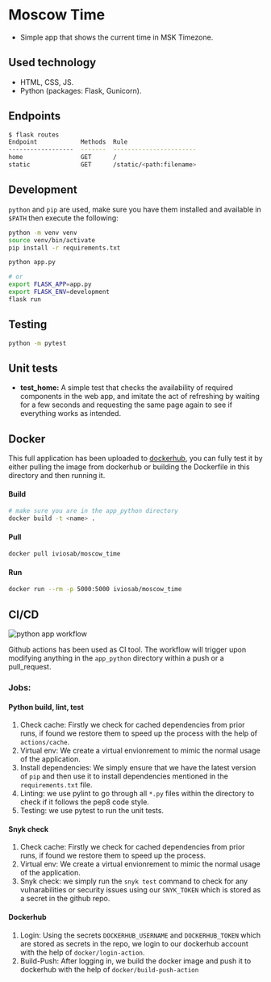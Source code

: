 # Moscow Time
- Simple app that shows the current time in MSK Timezone.

## Used technology
- HTML, CSS, JS.
- Python (packages: Flask, Gunicorn).

## Endpoints
```bash
$ flask routes
Endpoint            Methods  Rule
------------------  -------  -----------------------
home                GET      /
static              GET      /static/<path:filename>
```

## Development

`python` and `pip` are used, make sure you have them installed and available in `$PATH` then execute the following:

```bash
python -m venv venv
source venv/bin/activate
pip install -r requirements.txt

python app.py

# or
export FLASK_APP=app.py
export FLASK_ENV=development
flask run
```

## Testing

```bash
python -m pytest
```

## Unit tests
- **test_home:** A simple test that checks the availability of required components in the web app, and imitate the act of refreshing by waiting for a few seconds and requesting the same page again to see if everything works as intended.

## Docker
This full application has been uploaded to [dockerhub](https://hub.docker.com/r/iviosab/moscow_time), you can fully test it by either pulling the image from dockerhub or building the Dockerfile in this directory and then running it. 
#### Build 
```bash
# make sure you are in the app_python directory
docker build -t <name> .
```
#### Pull
```bash
docker pull iviosab/moscow_time
```
#### Run
```bash
docker run --rm -p 5000:5000 iviosab/moscow_time
```

## CI/CD
![python app workflow](https://github.com/IVIosab/core-course-labs/actions/workflows/python-app-workflow.yml/badge.svg)

Github actions has been used as CI tool. 
The workflow will trigger upon modifying anything in the `app_python` directory within a push or a pull_request.

### Jobs: 

#### Python build, lint, test
1. Check cache: Firstly we check for cached dependencies from prior runs, if found we restore them to speed up the process with the help of `actions/cache`.
2. Virtual env: We create a virtual envionrement to mimic the normal usage of the application.
3. Install dependencies: We simply ensure that we have the latest version of `pip` and then use it to install dependencies mentioned in the `requirements.txt` file.
4. Linting: we use pylint to go through all `*.py` files within the directory to check if it follows the pep8 code style.
5. Testing: we use pytest to run the unit tests. 
#### Snyk check
1. Check cache: Firstly we check for cached dependencies from prior runs, if found we restore them to speed up the process.
2. Virtual env: We create a virtual envionrement to mimic the normal usage of the application.
3. Snyk check: we simply run the `snyk test` command to check for any vulnarabilities or security issues using our `SNYK_TOKEN` which is stored as a secret in the github repo. 

#### Dockerhub
1. Login: Using the secrets `DOCKERHUB_USERNAME` and `DOCKERHUB_TOKEN` which are stored as secrets in the repo, we login to our dockerhub account with the help of `docker/login-action`.
2. Build-Push: After logging in, we build the docker image and push it to dockerhub with the help of `docker/build-push-action`